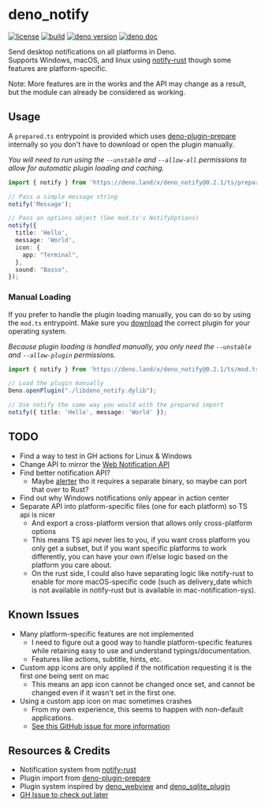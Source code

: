 # deno_notify

[![license](https://img.shields.io/github/license/PandawanFr/deno_notify)](https://github.com/PandawanFr/deno_notify/blob/master/LICENSE)
[![build](https://img.shields.io/github/workflow/status/PandawanFr/deno_notify/Build)](https://github.com/PandawanFr/deno_notify/actions)
[![deno version](https://img.shields.io/badge/deno-1.0.0-success)](https://github.com/denoland/deno)
[![deno doc](https://doc.deno.land/badge.svg)](https://doc.deno.land/https/deno.land/x/deno_notify/ts/mod.ts)

Send desktop notifications on all platforms in Deno.  
Supports Windows, macOS, and linux using [notify-rust](https://github.com/hoodie/notify-rust) though some features are platform-specific.

Note: More features are in the works and the API may change as a result, but the module can already be considered as working.

## Usage

A `prepared.ts` entrypoint is provided which uses [deno-plugin-prepare](https://github.com/manyuanrong/deno-plugin-prepare) internally so you don't have to download or open the plugin manually.

*You will need to run using the `--unstable` and `--allow-all` permissions to allow for automatic plugin loading and caching.*

```ts
import { notify } from 'https://deno.land/x/deno_notify@0.2.1/ts/prepared.ts';

// Pass a simple message string
notify('Message');

// Pass an options object (See mod.ts's NotifyOptions)
notify({
  title: 'Hello',
  message: 'World',
  icon: {
    app: "Terminal",
  },
  sound: "Basso",
});
```

### Manual Loading

If you prefer to handle the plugin loading manually, you can do so by using the `mod.ts` entrypoint.
Make sure you [download](https://github.com/PandawanFr/deno_notify/releases/tag/0.2.1) the correct plugin for your operating system.

*Because plugin loading is handled manually, you only need the `--unstable` and `--allow-plugin` permissions.*

```ts
import { notify } from 'https://deno.land/x/deno_notify@0.2.1/ts/mod.ts';

// Load the plugin manually
Deno.openPlugin("./libdeno_notify.dylib");

// Use notify the same way you would with the prepared import
notify({ title: 'Hello', message: 'World' });
```

## TODO

- Find a way to test in GH actions for Linux & Windows
- Change API to mirror the [Web Notification API](https://developer.mozilla.org/en-US/docs/Web/API/notification)
- Find better notification API?
  - Maybe [alerter](https://github.com/vjeantet/alerter) tho it requires a separate binary, so maybe can port that over to Rust?
- Find out why Windows notifications only appear in action center
- Separate API into platform-specific files (one for each platform) so TS api is nicer
  - And export a cross-platform version that allows only cross-platform options
  - This means TS api never lies to you, if you want cross platform you only get a subset, but if you want specific platforms to work differently, you can have your own if/else logic based on the platform you care about.
  - On the rust side, I could also have separating logic like notify-rust to enable for more macOS-specific code (such as delivery_date which is not available in notify-rust but is available in mac-notification-sys).

## Known Issues

- Many platform-specific features are not implemented
  - I need to figure out a good way to handle platform-specific features while retaining easy to use and understand typings/documentation.
  - Features like actions, subtitle, hints, etc.
- Custom app icons are only applied if the notification requesting it is the first one being sent on mac
  - This means an app icon cannot be changed once set, and cannot be changed even if it wasn't set in the first one.
- Using a custom app icon on mac sometimes crashes
  - From my own experience, this seems to happen with non-default applications.
  - [See this GitHub issue for more information](https://github.com/h4llow3En/mac-notification-sys/issues/8)

## Resources & Credits

- Notification system from [notify-rust](https://github.com/hoodie/notify-rust)
- Plugin import from [deno-plugin-prepare](https://github.com/manyuanrong/deno-plugin-prepare)
- Plugin system inspired by [deno_webview](https://github.com/eliassjogreen/deno_webview) and [deno_sqlite_plugin](https://github.com/crabmusket/deno_sqlite_plugin)
- [GH Issue to check out later](https://github.com/denoland/deno/issues/4222)
